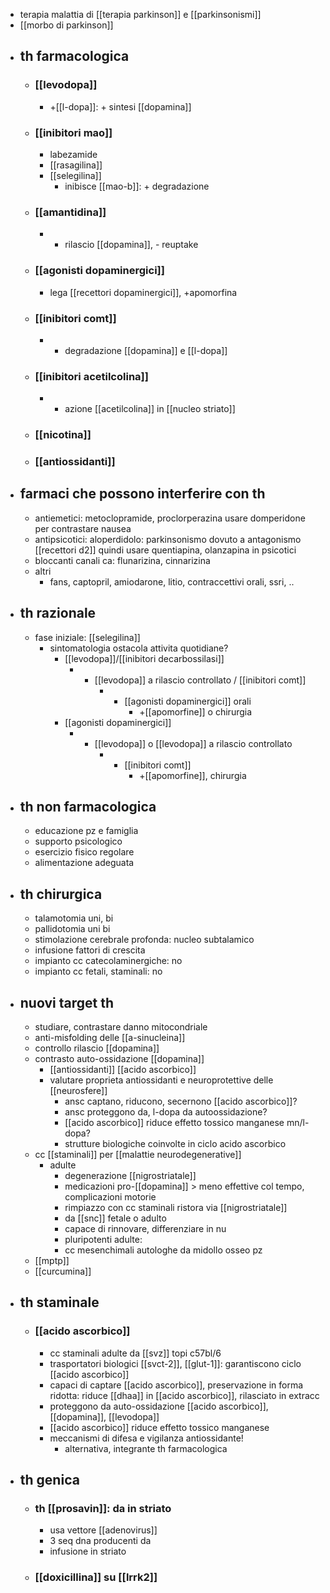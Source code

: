 - terapia malattia di [[terapia parkinson]] e [[parkinsonismi]]
- [[morbo di parkinson]]
- ## th farmacologica
	- ### [[levodopa]]
		- +[[l-dopa]]: + sintesi [[dopamina]]
	- ### [[inibitori mao]]
		- labezamide
		- [[rasagilina]]
		- [[selegilina]]
			- inibisce [[mao-b]]: + degradazione
	- ### [[amantidina]]
		- + rilascio [[dopamina]], - reuptake
	- ### [[agonisti dopaminergici]]
		- lega [[recettori dopaminergici]], +apomorfina
	- ### [[inibitori comt]]
		- - degradazione [[dopamina]] e [[l-dopa]]
	- ### [[inibitori acetilcolina]]
		- - azione [[acetilcolina]] in [[nucleo striato]]
	- ### [[nicotina]]
	- ### [[antiossidanti]]
- ## farmaci che possono interferire con th
	- antiemetici: metoclopramide, proclorperazina usare domperidone per contrastare nausea
	- antipsicotici: aloperdidolo: parkinsonismo dovuto a antagonismo [[recettori d2]] quindi usare quentiapina, olanzapina in psicotici
	- bloccanti canali ca: flunarizina, cinnarizina
	- altri
		- fans, captopril, amiodarone, litio, contraccettivi orali, ssri, ..
- ## th razionale
	- fase iniziale: [[selegilina]]
		- sintomatologia ostacola attivita quotidiane?
			- [[levodopa]]/[[inibitori decarbossilasi]]
				- + [[levodopa]] a rilascio controllato / [[inibitori comt]]
					- + [[agonisti dopaminergici]] orali
						- +[[apomorfine]] o chirurgia
			- [[agonisti dopaminergici]]
				- + [[levodopa]] o [[levodopa]] a rilascio controllato
					- + [[inibitori comt]]
						- +[[apomorfine]], chirurgia
- ## th non farmacologica
	- educazione pz e famiglia
	- supporto psicologico
	- esercizio fisico regolare
	- alimentazione adeguata
- ## th chirurgica
	- talamotomia uni, bi
	- pallidotomia uni bi
	- stimolazione cerebrale profonda: nucleo subtalamico
	- infusione fattori di crescita
	- impianto cc catecolaminergiche: no
	- impianto cc fetali, staminali: no
- ## nuovi target th
	- studiare, contrastare danno mitocondriale
	- anti-misfolding delle [[a-sinucleina]]
	- controllo rilascio [[dopamina]]
	- contrasto auto-ossidazione [[dopamina]]
		- [[antiossidanti]] [[acido ascorbico]]
		- valutare proprieta antiossidanti e neuroprotettive delle [[neurosfere]]
			- ansc captano, riducono, secernono [[acido ascorbico]]?
			- ansc proteggono da, l-dopa da autoossidazione?
			- [[acido ascorbico]] riduce effetto tossico manganese mn/l-dopa?
			- strutture biologiche coinvolte in ciclo acido ascorbico
	- cc [[staminali]] per [[malattie neurodegenerative]]
		- adulte
			- degenerazione [[nigrostriatale]]
			- medicazioni pro-[[dopamina]] > meno effettive col tempo, complicazioni motorie
			- rimpiazzo con cc staminali ristora via [[nigrostriatale]]
			- da [[snc]] fetale o adulto
			- capace di rinnovare, differenziare in nu
			- pluripotenti adulte:
			- cc mesenchimali autologhe da midollo osseo pz
	- [[mptp]]
	- [[curcumina]]
- ## th staminale
	- ### [[acido ascorbico]]
		- cc staminali adulte da [[svz]] topi c57bl/6
		- trasportatori biologici [[svct-2]], [[glut-1]]: garantiscono ciclo [[acido ascorbico]]
		- capaci di captare [[acido ascorbico]], preservazione in forma ridotta: riduce [[dhaa]] in [[acido ascorbico]], rilasciato in extracc
		- proteggono da auto-ossidazione [[acido ascorbico]], [[dopamina]], [[levodopa]]
		- [[acido ascorbico]] riduce effetto tossico manganese
		- meccanismi di difesa e vigilanza antiossidante!
			- alternativa, integrante th farmacologica
- ## th genica
	- ### th [[prosavin]]: da in striato
		- usa vettore [[adenovirus]]
		- 3 seq dna producenti da
		- infusione in striato
	- ### [[doxicillina]] su [[lrrk2]]